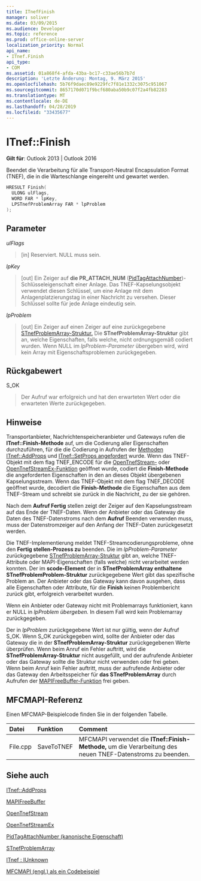 ```yaml
---
title: ITnefFinish
manager: soliver
ms.date: 03/09/2015
ms.audience: Developer
ms.topic: reference
ms.prod: office-online-server
localization_priority: Normal
api_name:
- ITnef.Finish
api_type:
- COM
ms.assetid: 01a868f4-afda-43ba-bc17-c33ae56b7b7d
description: 'Letzte Änderung: Montag, 9. März 2015'
ms.openlocfilehash: 5b76f9daec89e9229fc7f81e1332c3075c951067
ms.sourcegitcommit: 8657170d071f9bcf680aba50b9c07f2a4fb82283
ms.translationtype: MT
ms.contentlocale: de-DE
ms.lasthandoff: 04/28/2019
ms.locfileid: "33435677"
---
```

# <a name="itneffinish"></a>ITnef::Finish

  
  
**Gilt für**: Outlook 2013 | Outlook 2016 
  
Beendet die Verarbeitung für alle Transport-Neutral Encapsulation Format (TNEF), die in die Warteschlange eingereiht und gewartet werden. 
  
```cpp
HRESULT Finish(
  ULONG ulFlags,
  WORD FAR * lpKey,
  LPSTnefProblemArray FAR * lpProblem
);
```

## <a name="parameters"></a>Parameter

 _ulFlags_
  
> [in] Reserviert. NULL muss sein.
    
 _lpKey_
  
> [out] Ein Zeiger auf **die PR_ATTACH_NUM** ([PidTagAttachNumber](pidtagattachnumber-canonical-property.md))-Schlüsseleigenschaft einer Anlage. Das TNEF-Kapselungsobjekt verwendet diesen Schlüssel, um eine Anlage mit dem Anlagenplatzierungstag in einer Nachricht zu versehen. Dieser Schlüssel sollte für jede Anlage eindeutig sein.
    
 _lpProblem_
  
> [out] Ein Zeiger auf einen Zeiger auf eine zurückgegebene [STnefProblemArray-Struktur.](stnefproblemarray.md) Die **STnefProblemArray-Struktur** gibt an, welche Eigenschaften, falls welche, nicht ordnungsgemäß codiert wurden. Wenn NULL im  _lpProblem-Parameter_ übergeben wird, wird kein Array mit Eigenschaftsproblemen zurückgegeben. 
    
## <a name="return-value"></a>Rückgabewert

S_OK 
  
> Der Aufruf war erfolgreich und hat den erwarteten Wert oder die erwarteten Werte zurückgegeben.
    
## <a name="remarks"></a>Hinweise

Transportanbieter, Nachrichtenspeicheranbieter und Gateways rufen die **ITnef::Finish-Methode** auf, um die Codierung aller Eigenschaften durchzuführen, für die die Codierung in Aufrufen der [Methoden ITnef::AddProps](itnef-addprops.md) und [ITnef::SetProps angefordert](itnef-setprops.md) wurde. Wenn das TNEF-Objekt mit dem flag TNEF_ENCODE für die [OpenTnefStream-](opentnefstream.md) oder [OpenTnefStreamEx-Funktion](opentnefstreamex.md) geöffnet wurde, codiert die **Finish-Methode** die angeforderten Eigenschaften in den an dieses Objekt übergebenen Kapselungsstream. Wenn das TNEF-Objekt mit dem flag TNEF_DECODE geöffnet wurde, decodiert die **Finish-Methode** die Eigenschaften aus dem TNEF-Stream und schreibt sie zurück in die Nachricht, zu der sie gehören. 
  
Nach dem **Aufruf Fertig** stellen zeigt der Zeiger auf den Kapselungsstream auf das Ende der TNEF-Daten. Wenn der Anbieter oder das Gateway die Daten des TNEF-Datenstroms nach dem **Aufruf** Beenden verwenden muss, muss der Datenstromzeiger auf den Anfang der TNEF-Daten zurückgesetzt werden. 
  
Die TNEF-Implementierung meldet TNEF-Streamcodierungsprobleme, ohne den **Fertig stellen-Prozess zu** beenden. Die im _lpProblem-Parameter_ zurückgegebene [STnefProblemArray-Struktur](stnefproblemarray.md) gibt an, welche TNEF-Attribute oder MAPI-Eigenschaften (falls welche) nicht verarbeitet werden konnten. Der im **scode-Element** der in **STnefProblemArray enthaltene STnefProblemProblem-Struktur** zurückgegebene Wert gibt das spezifische Problem an.  Der Anbieter oder das Gateway kann davon ausgehen, dass alle Eigenschaften oder Attribute, für die **Finish** keinen Problembericht zurück gibt, erfolgreich verarbeitet wurden. 
  
Wenn ein Anbieter oder Gateway nicht mit Problemarrays funktioniert, kann er NULL in  _lpProblem übergeben._ In diesem Fall wird kein Problemarray zurückgegeben. 
  
Der in  _lpProblem_ zurückgegebene Wert ist nur gültig, wenn der Aufruf S_OK. Wenn S_OK zurückgegeben wird, sollte der Anbieter oder das Gateway die in der **STnefProblemArray-Struktur** zurückgegebenen Werte überprüfen. Wenn beim Anruf ein Fehler auftritt, wird die **STnefProblemArray-Struktur** nicht ausgefüllt, und der aufrufende Anbieter oder das Gateway sollte die Struktur nicht verwenden oder frei geben. Wenn beim Anruf kein Fehler auftritt, muss der aufrufende Anbieter oder das Gateway den Arbeitsspeicher für **das STnefProblemArray** durch Aufrufen der [MAPIFreeBuffer-Funktion](mapifreebuffer.md) frei geben. 
  
## <a name="mfcmapi-reference"></a>MFCMAPI-Referenz

Einen MFCMAP-Beispielcode finden Sie in der folgenden Tabelle.
  
|**Datei**|**Funktion**|**Comment**|
|:-----|:-----|:-----|
|File.cpp  <br/> |SaveToTNEF  <br/> |MFCMAPI verwendet die **ITnef::Finish-Methode,** um die Verarbeitung des neuen TNEF-Datenstroms zu beenden.  <br/> |
   
## <a name="see-also"></a>Siehe auch



[ITnef::AddProps](itnef-addprops.md)
  
[MAPIFreeBuffer](mapifreebuffer.md)
  
[OpenTnefStream](opentnefstream.md)
  
[OpenTnefStreamEx](opentnefstreamex.md)
  
[PidTagAttachNumber (kanonische Eigenschaft)](pidtagattachnumber-canonical-property.md)
  
[STnefProblemArray](stnefproblemarray.md)
  
[ITnef : IUnknown](itnefiunknown.md)


[MFCMAPI (engl.) als ein Codebeispiel](mfcmapi-as-a-code-sample.md)

